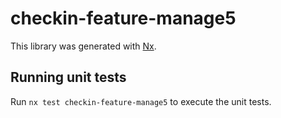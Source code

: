 # checkin-feature-manage5

This library was generated with [Nx](https://nx.dev).

## Running unit tests

Run `nx test checkin-feature-manage5` to execute the unit tests.
